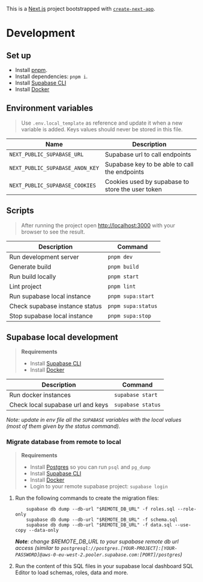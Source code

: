 This is a [Next.js](https://nextjs.org/) project bootstrapped with [`create-next-app`](https://github.com/vercel/next.js/tree/canary/packages/create-next-app).

# Development

## Set up
- Install [pnpm](https://pnpm.io/installation).
- Install dependencies: `pnpm i`.
- Install [Supabase CLI](https://supabase.com/docs/guides/cli/getting-started?queryGroups=platform&platform=windows)
- Install [Docker](https://docs.docker.com/engine/install/)

## Environment variables
> Use `.env.local_template` as reference and update it when a new variable is added.
> Keys values should never be stored in this file.

|Name                               |Description                                       |
|-----------------------------------|--------------------------------------------------|
| `NEXT_PUBLIC_SUPABASE_URL`          | Supabase url to call endpoints                   |
| `NEXT_PUBLIC_SUPABASE_ANON_KEY`     | Supabase key to be able to call the endpoints    |
| `NEXT_PUBLIC_SUPABASE_COOKIES`      | Cookies used by supabase to store the user token |

## Scripts
> After running the project open [http://localhost:3000](http://localhost:3000) with your browser to see the result.

|Description                            |Command                  |
|---------------------------------------|-------------------------|
| Run development server                | `pnpm dev`              |
| Generate build                        | `pnpm build`            |
| Run build locally                     | `pnpm start`            |
| Lint project                          | `pnpm lint`             |
| Run supabase local instance           | `pnpm supa:start`       |
| Check supabase instance status        | `pnpm supa:status`      |
| Stop supabase local instance          | `pnpm supa:stop`        |

## Supabase local development

> **Requirements**
> - Install [Supabase CLI](https://supabase.com/docs/guides/cli/getting-started?queryGroups=platform&platform=windows)
> - Install [Docker](https://docs.docker.com/engine/install/)

|Description                           |Command             |
|--------------------------------------|--------------------|
| Run docker instances                 | `supabase start`   |
| Check local supabase url and keys    | `supabase status`  |



**Note*: update in env file all the `SUPABASE` variables with the local values (most of them given by the status command).*

### Migrate database from remote to local
> **Requirements**
> - Install [Postgres](https://www.postgresql.org/download/) so you can run `psql` and `pg_dump`
> - Install [Supabase CLI](https://supabase.com/docs/guides/cli/getting-started?queryGroups=platform&platform=windows)
> - Install [Docker](https://docs.docker.com/engine/install/)
> - Login to your remote supabase project: `supabase login`

1. Run the following commands to create the migration files:
    ```shell
        supabase db dump --db-url "$REMOTE_DB_URL" -f roles.sql --role-only
        supabase db dump --db-url "$REMOTE_DB_URL" -f schema.sql
        supabase db dump --db-url "$REMOTE_DB_URL" -f data.sql --use-copy --data-only
    ```
    ***Note**: change $REMOTE_DB_URL to your supabase remote db url access (similar to `postgresql://postgres.[YOUR-PROJECT]:[YOUR-PASSWORD]@aws-0-eu-west-2.pooler.supabase.com:[PORT]/postgres`)*

2. Run the content of this SQL files in your supabase local dashboard SQL Editor to load schemas, roles, data and more.
